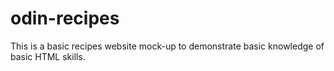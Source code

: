 # odin-recipes

This is a basic recipes website mock-up to demonstrate basic knowledge of basic HTML skills.